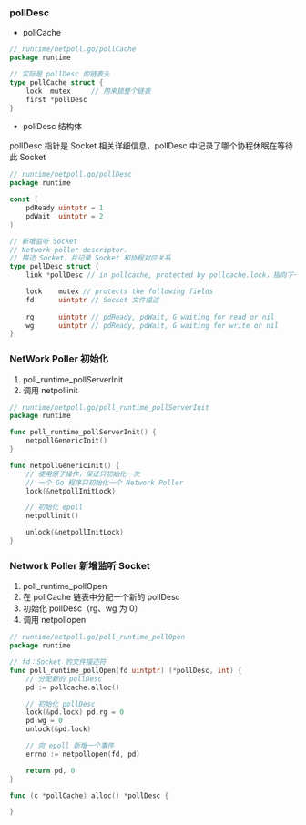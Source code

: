 ### pollDesc

* pollCache

```go
// runtime/netpoll.go/pollCache
package runtime

// 实际是 pollDesc 的链表头
type pollCache struct {
	lock  mutex     // 用来锁整个链表
	first *pollDesc
}
```


* pollDesc 结构体

pollDesc 指针是 Socket 相关详细信息，pollDesc 中记录了哪个协程休眠在等待此 Socket

```go
// runtime/netpoll.go/pollDesc 
package runtime

const (
	pdReady uintptr = 1
	pdWait  uintptr = 2
)

// 新增监听 Socket
// Network poller descriptor.
// 描述 Socket，并记录 Socket 和协程对应关系
type pollDesc struct {
	link *pollDesc // in pollcache, protected by pollcache.lock，指向下一个 pollDesc

	lock    mutex // protects the following fields
	fd      uintptr // Socket 文件描述
	
	rg      uintptr // pdReady, pdWait, G waiting for read or nil
	wg      uintptr // pdReady, pdWait, G waiting for write or nil
}
```


### NetWork Poller 初始化

1. poll_runtime_pollServerInit
2. 调用 netpollinit

```go
// runtime/netpoll.go/poll_runtime_pollServerInit
package runtime

func poll_runtime_pollServerInit() {
	netpollGenericInit()
}

func netpollGenericInit() {
	// 使用原子操作，保证只初始化一次
	// 一个 Go 程序只初始化一个 Network Poller
	lock(&netpollInitLock)

	// 初始化 epoll
	netpollinit()

	unlock(&netpollInitLock)
}
```


### Network Poller 新增监听 Socket

1. poll_runtime_pollOpen
2. 在 pollCache 链表中分配一个新的 pollDesc
3. 初始化 pollDesc（rg、wg 为 0）
4. 调用 netpollopen

```go
// runtime/netpoll.go/poll_runtime_pollOpen
package runtime

// fd：Socket 的文件描述符
func poll_runtime_pollOpen(fd uintptr) (*pollDesc, int) {
	// 分配新的 pollDesc
	pd := pollcache.alloc()

	// 初始化 pollDesc
	lock(&pd.lock) pd.rg = 0
	pd.wg = 0
    unlock(&pd.lock)

	// 向 epoll 新增一个事件
	errno := netpollopen(fd, pd)

	return pd, 0
}

func (c *pollCache) alloc() *pollDesc { 

}
```
